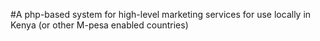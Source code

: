 #A php-based system for high-level marketing services for use locally in Kenya (or other M-pesa enabled countries)
